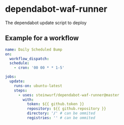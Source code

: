 # dependabot-waf-runner
The dependabot update script to deploy

## Example for a workflow
```yml
name: Daily Scheduled Bump
on:
  workflow_dispatch:
  schedule:
    - cron: '00 00 * * 1-5'

jobs:
  update:
    runs-on: ubuntu-latest
    steps:
      - uses: steinwurf/dependabot-waf-runner@master
        with:
          token: ${{ github.token }}
          repository: ${{ github.repository }}
          directory: '/' # can be ommited
          registries: '' # can be ommited
```
